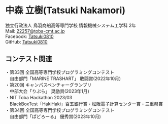 # 中森 立樹(Tatsuki Nakamori)

独立行政法人 鳥羽商船高等専門学校
情報機械システム工学科 2年  
Mail: [22257@toba-cmt.ac.jp](<mailto:22257@toba-cmt.ac.jp>)  
Facebook: [Tatsuki0810](https://facebook.com/Tatsuki0810)  
GitHub: [Tatsuki0810](https://github.com/Tatsuki0810)  


## コンテスト関連
・第33回 全国高等専門学校プログラミングコンテスト  
　自由部門「MARINE TRASHART」 敢闘賞(2022年10月)  
・第20回 キャンパスベンチャーグランプリ  
　中部大会「りぷら」 奨励賞(2023年1月)  
・NIT Toba Hackathon 2023/03    
　BlackBoxTest「HakiHaki」百五銀行賞・松阪電子計算センター賞・三重県賞　　   
・第34回 全国高等専門学校プログラミングコンテスト  
　自由部門「ぱどろーる」 優秀賞(2023年10月)

